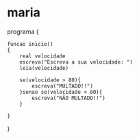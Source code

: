 # maria
programa
{
	
	funcao inicio()
	{
		real velocidade
		escreva("Escreva a sua velocidade: ")
		leia(velocidade)

		se(velocidade > 80){
			escreva("MULTADO!!")
		}senao se(velocidade < 80){
			escreva("NÃO MULTADO!!")
		}
		
	}
}

